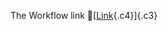 The Workflow link
👏[[Link](https://www.google.com/url?q=http://www.google.com&sa=D&source=editors&ust=1755715299927189&usg=AOvVaw22yufZVUnZS_n-_HeTd8Rj){.c4}]{.c3}
